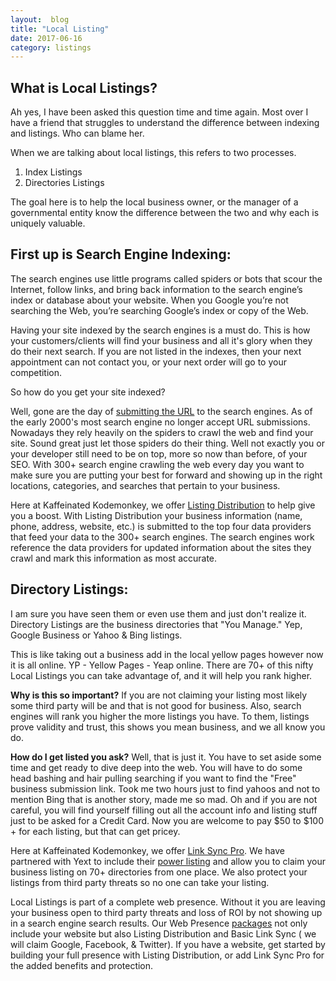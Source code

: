 ```yaml
---
layout:  blog
title: "Local Listing"
date: 2017-06-16
category: listings
---
```


<h2 class="section-heading">What is Local Listings?</h2>

<p>Ah yes, I have been asked this question time and time again.
Most over I have a friend that struggles to understand the difference between indexing and listings.
Who can blame her.</p>

<p>When we are talking about local listings, this refers to two processes.</p>

<ol>
<li>Index Listings </li>
<li>Directories Listings</li>
</ol>

<p>The goal here is to help the local business owner, or the manager of a governmental entity know the difference between the two and why each is
uniquely valuable.</p>

<h2 class="section-heading">First up is Search Engine Indexing:</h2>

<p>The search engines use little programs called spiders or bots that scour the Internet, follow links, and bring back information to the search
engine’s index or database about your website. When you Google you’re not searching the Web, you’re searching Google’s index or copy of the Web.</p>

<p>Having your site indexed by the search engines is a must do. This is how your customers/clients will find your business and all it's glory when
they do their next search. If you are not listed in the indexes, then your next appointment can not contact you, or your next order will go to your
competition.</p>

<p>So how do you get your site indexed?</p>
<p>Well, gone are the day of <a href="http://seosherpa.com/search-engine-submission/" target="_blank" title="Search Engine Submission">submitting the URL</a>
to the search engines. As of the early 2000's most search engine no longer accept URL submissions. Nowadays they rely heavily on the spiders to crawl the web and find your site. Sound great just let those spiders do their thing. Well not exactly
you or your developer still need to be on top, more so now than before, of your SEO. With 300+ search engine crawling the web every day you want to
make sure you are putting your best for forward and showing up in the right locations, categories, and searches that pertain to your business.</p>

<p>Here at Kaffeinated Kodemonkey, we offer <a href="http://www.kaffeinatedkodemonkey.com/ListingDistribution" title="Listing Distribution">Listing Distribution</a>
to help give you a boost. With Listing Distribution your business information (name, phone, address, website, etc.) is submitted to the top four data
providers that feed your data to the 300+ search engines. The search engines work reference the data providers for updated information about the sites
they crawl and mark this information as most accurate. </p>

<h2 class="section-heading">Directory Listings:</h2>

<p>I am sure you have seen them or even use them and just don't realize it. Directory Listings are the business directories that "You Manage." Yep,
Google Business or Yahoo & Bing listings.</p>

<p>This is like taking out a business add in the local yellow pages however now it is all online. YP - Yellow Pages - Yeap online. There are 70+ of
this nifty Local Listings you can take advantage of, and it will help you rank higher. </p>

<p><strong>Why is this so important?</strong> If you are not claiming your listing most likely some third party will be and that is not good for business. Also, search
engines will rank you higher the more listings you have. To them, listings prove validity and trust, this shows you mean business, and we all know you
do.</p>

<p><strong>How do I get listed you ask?</strong> Well, that is just it. You have to set aside some time and get ready to dive deep into the web.
You will have to do some head bashing and hair pulling searching if you want to find the "Free" business submission link. Took me two hours just to
find yahoos and not to mention Bing that is another story, made me so mad. Oh and if you are not careful, you will find yourself filling out all the
account info and listing stuff just to be asked for a Credit Card. Now you are welcome to pay $50 to $100 + for each listing, but that can get pricey.</p>

<p>Here at Kaffeinated Kodemonkey, we offer <a href="http://www.kaffeinatedkodemonkey.com/ListingSync" title="Link Sync Pro">Link Sync Pro</a>. We have partnered with Yext to include their
<a href="http://www.yext.com/pl/yext-brand-powerlistings/what.html" target="_blank" title="Yext power listing">power listing</a> and allow you to claim
your business listing on 70+ directories from one place.  We also protect your listings from third party threats so no one can take your listing.</p>

<p>Local Listings is part of a complete web presence. Without it you are leaving your business open to third party threats and loss of ROI by not
showing up in a search engine search results. Our Web Presence <a href="http://www.kaffeinatedkodemonkey.com/index#services" title="services">packages</a>
not only include your website but also Listing Distribution and Basic Link Sync ( we will claim Google, Facebook, & Twitter). If you have a website, get
started by building your full presence with Listing Distribution, or add Link Sync Pro for the added benefits and protection.</p>
